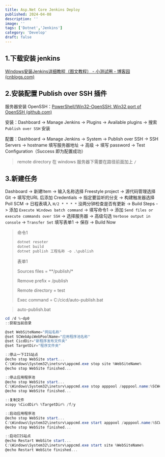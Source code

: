 ```yaml
---
title: Asp.Net Core Jenkins Deploy
published: 2024-04-08
description: ''
image: ''
tags: ['Dotnet','Jenkins']
category: 'Develop'
draft: false
---
```

## 1.下载安装 jenkins

[Windows安装Jenkins详细教程（图文教程） - 小测试圈 - 博客园 (cnblogs.com)](https://www.cnblogs.com/caoyunpu/p/16711111.html)



## 2.安装配置 Publish over SSH 插件

服务器安装 OpenSSH：[PowerShell/Win32-OpenSSH: Win32 port of OpenSSH (github.com)](https://github.com/PowerShell/Win32-OpenSSH)

安装：Dashboard -> Manage Jenkins -> Plugins -> Available plugins -> 搜索 `Publish over SSH` 安装

配置：Dashboard -> Manage Jenkins -> System -> Publish over SSH -> SSH Servers -> hostname 填写服务器地址 -> 高级 -> 填写 password -> Test Configuration（Success 即为配置成功）

>remote directory 在 windows 服务器下需要在路径前面加上 `/`



## 3.新建任务

Dashboard -> 新建Item -> 输入名称选择 Freestyle project -> 源代码管理选择Git -> 填写完URL 后添加 Credentials -> 指定要监听的分支 -> 构建触发器选择 Poll SCM -> 日程表填入 `H/2 * * * *` 没两分钟检查是否有更新 -> Build Steps -> 添加 `Execute Windows batch command`  -> 填写命令1 -> 添加 `Send files or execute commands over SSH` -> 选择服务器 ->  高级勾选 `Verbose output in console` -> `Transfer Set` 填写表单1  -> 保存 -> Build Now



>命令1
>
>```powershell
>dotnet resoter
>dotnet build
>dotnet publish 工程名称 -o .\publish
>```
>
>表单1
>
>Sources files = \*\*/publish/\*
>
>Remove prefix = /publish
>
>Remote directory = test
>
>Exec command = C:/cicd/auto-publish.bat



> auto-publish.bat

```powershell
cd /d %~dp0
::获取当前目录

@set WebSiteName="网站名称"
@set SCWebApiWebPoolName="应用程序池名称"
@set CicdDir="新程序发布文件夹"
@set TargetDir="程序文件夹"

::停止一下IIS站点
@echo stop WebSite start...
C:\Windows\System32\inetsrv\appcmd.exe stop site %WebSiteName%
@echo stop WebSite finished...

::停止应用程序池
@echo stop WebSite start...
C:\Windows\System32\inetsrv\appcmd.exe stop apppool /apppool.name:%SCWebApiWebPoolName%
@echo stop WebSite finished...

::复制文件
xcopy %CicdDir% %TargetDir% /f/y

::启动应用程序池
@echo stop WebSite start...
C:\Windows\System32\inetsrv\appcmd.exe start apppool /apppool.name:%SCWebApiWebPoolName%
@echo stop WebSite finished...

::启动IIS站点
@echo Restart WebSite start...
C:\Windows\System32\inetsrv\appcmd.exe start site %WebSiteName%
@echo Restart WebSite finished...

```

